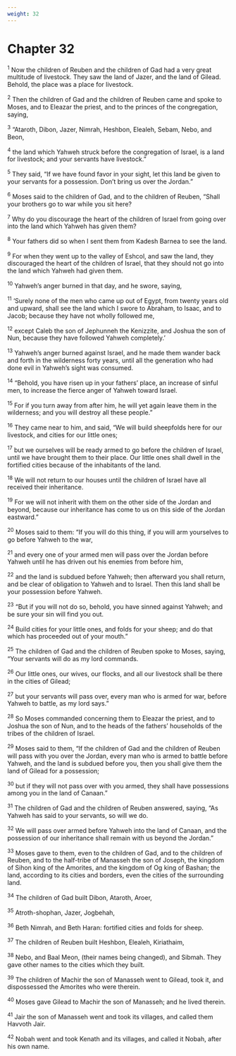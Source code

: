 ```yaml
---
weight: 32
---
```


# Chapter 32

<sup>1</sup> Now the children of Reuben and the children of Gad had a very great multitude of livestock. They saw the land of Jazer, and the land of Gilead. Behold, the place was a place for livestock. 

<sup>2</sup> Then the children of Gad and the children of Reuben came and spoke to Moses, and to Eleazar the priest, and to the princes of the congregation, saying, 

<sup>3</sup> “Ataroth, Dibon, Jazer, Nimrah, Heshbon, Elealeh, Sebam, Nebo, and Beon, 

<sup>4</sup> the land which Yahweh struck before the congregation of Israel, is a land for livestock; and your servants have livestock.” 

<sup>5</sup> They said, “If we have found favor in your sight, let this land be given to your servants for a possession. Don’t bring us over the Jordan.” 

<sup>6</sup> Moses said to the children of Gad, and to the children of Reuben, “Shall your brothers go to war while you sit here? 

<sup>7</sup> Why do you discourage the heart of the children of Israel from going over into the land which Yahweh has given them? 

<sup>8</sup> Your fathers did so when I sent them from Kadesh Barnea to see the land. 

<sup>9</sup> For when they went up to the valley of Eshcol, and saw the land, they discouraged the heart of the children of Israel, that they should not go into the land which Yahweh had given them. 

<sup>10</sup> Yahweh’s anger burned in that day, and he swore, saying, 

<sup>11</sup> ‘Surely none of the men who came up out of Egypt, from twenty years old and upward, shall see the land which I swore to Abraham, to Isaac, and to Jacob; because they have not wholly followed me, 

<sup>12</sup> except Caleb the son of Jephunneh the Kenizzite, and Joshua the son of Nun, because they have followed Yahweh completely.’ 

<sup>13</sup> Yahweh’s anger burned against Israel, and he made them wander back and forth in the wilderness forty years, until all the generation who had done evil in Yahweh’s sight was consumed. 

<sup>14</sup> “Behold, you have risen up in your fathers’ place, an increase of sinful men, to increase the fierce anger of Yahweh toward Israel. 

<sup>15</sup> For if you turn away from after him, he will yet again leave them in the wilderness; and you will destroy all these people.” 

<sup>16</sup> They came near to him, and said, “We will build sheepfolds here for our livestock, and cities for our little ones; 

<sup>17</sup> but we ourselves will be ready armed to go before the children of Israel, until we have brought them to their place. Our little ones shall dwell in the fortified cities because of the inhabitants of the land. 

<sup>18</sup> We will not return to our houses until the children of Israel have all received their inheritance. 

<sup>19</sup> For we will not inherit with them on the other side of the Jordan and beyond, because our inheritance has come to us on this side of the Jordan eastward.” 

<sup>20</sup> Moses said to them: “If you will do this thing, if you will arm yourselves to go before Yahweh to the war, 

<sup>21</sup> and every one of your armed men will pass over the Jordan before Yahweh until he has driven out his enemies from before him, 

<sup>22</sup> and the land is subdued before Yahweh; then afterward you shall return, and be clear of obligation to Yahweh and to Israel. Then this land shall be your possession before Yahweh. 

<sup>23</sup> “But if you will not do so, behold, you have sinned against Yahweh; and be sure your sin will find you out. 

<sup>24</sup> Build cities for your little ones, and folds for your sheep; and do that which has proceeded out of your mouth.” 

<sup>25</sup> The children of Gad and the children of Reuben spoke to Moses, saying, “Your servants will do as my lord commands. 

<sup>26</sup> Our little ones, our wives, our flocks, and all our livestock shall be there in the cities of Gilead; 

<sup>27</sup> but your servants will pass over, every man who is armed for war, before Yahweh to battle, as my lord says.” 

<sup>28</sup> So Moses commanded concerning them to Eleazar the priest, and to Joshua the son of Nun, and to the heads of the fathers’ households of the tribes of the children of Israel. 

<sup>29</sup> Moses said to them, “If the children of Gad and the children of Reuben will pass with you over the Jordan, every man who is armed to battle before Yahweh, and the land is subdued before you, then you shall give them the land of Gilead for a possession; 

<sup>30</sup> but if they will not pass over with you armed, they shall have possessions among you in the land of Canaan.” 

<sup>31</sup> The children of Gad and the children of Reuben answered, saying, “As Yahweh has said to your servants, so will we do. 

<sup>32</sup> We will pass over armed before Yahweh into the land of Canaan, and the possession of our inheritance shall remain with us beyond the Jordan.” 

<sup>33</sup> Moses gave to them, even to the children of Gad, and to the children of Reuben, and to the half-tribe of Manasseh the son of Joseph, the kingdom of Sihon king of the Amorites, and the kingdom of Og king of Bashan; the land, according to its cities and borders, even the cities of the surrounding land. 

<sup>34</sup> The children of Gad built Dibon, Ataroth, Aroer, 

<sup>35</sup> Atroth-shophan, Jazer, Jogbehah, 

<sup>36</sup> Beth Nimrah, and Beth Haran: fortified cities and folds for sheep. 

<sup>37</sup> The children of Reuben built Heshbon, Elealeh, Kiriathaim, 

<sup>38</sup> Nebo, and Baal Meon, (their names being changed), and Sibmah. They gave other names to the cities which they built. 

<sup>39</sup> The children of Machir the son of Manasseh went to Gilead, took it, and dispossessed the Amorites who were therein. 

<sup>40</sup> Moses gave Gilead to Machir the son of Manasseh; and he lived therein. 

<sup>41</sup> Jair the son of Manasseh went and took its villages, and called them Havvoth Jair. 

<sup>42</sup> Nobah went and took Kenath and its villages, and called it Nobah, after his own name. 


